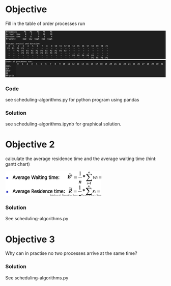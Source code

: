 # Objective
Fill in the table of order processes run

![processesrun](processesrun.png)
![hidden](hidden.png)

### Code
see scheduling-algorithms.py for python program using pandas

### Solution
see scheduling-algorithms.ipynb for graphical solution.

# Objective 2
calculate the average residence time and the average waiting time (hint: gantt chart)

<p align="left">
  <img src="/cpu-scheduling/formula.png" width="60%" /> 
</p>

###  Solution

See scheduling-algorithms.py

# Objective 3
Why can in practise no two processes arrive at the same time?

###  Solution

See scheduling-algorithms.py

